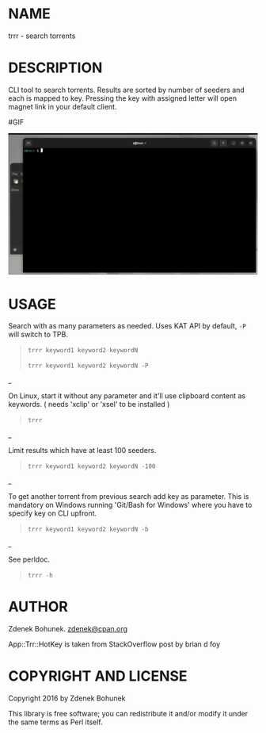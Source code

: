 # NAME

trrr - search torrents 

# DESCRIPTION

CLI tool to search torrents. Results are sorted by number of seeders and each is mapped to key. Pressing the key with assigned letter will open magnet link in your default client.

#GIF

![trrr](https://raw.githubusercontent.com/z448/trrr/master/trrr.gif)

# USAGE

Search with as many parameters as needed. Uses KAT API by default, `-P` will switch to TPB.

> `trrr keyword1 keyword2 keywordN`
>
> `trrr keyword1 keyword2 keywordN -P`

\_

On Linux, start it without any parameter and it'll use clipboard content as keywords. ( needs 'xclip' or 'xsel' to be installed )

> `trrr`

\_

Limit results which have at least 100 seeders.

> `trrr keyword1 keyword2 keywordN -100`

\_

To get another torrent from previous search add key as parameter. This is mandatory on Windows running 'Git/Bash for Windows' where you have to specify key on CLI upfront.

> `trrr keyword1 keyword2 keywordN -b`

\_

See perldoc.

> `trrr -h`

# AUTHOR

Zdenek Bohunek. <zdenek@cpan.org>

App::Trr::HotKey is taken from StackOverflow post by brian d foy

# COPYRIGHT AND LICENSE

Copyright 2016 by Zdenek Bohunek

This library is free software; you can redistribute it and/or modify it under the same terms as Perl itself.

